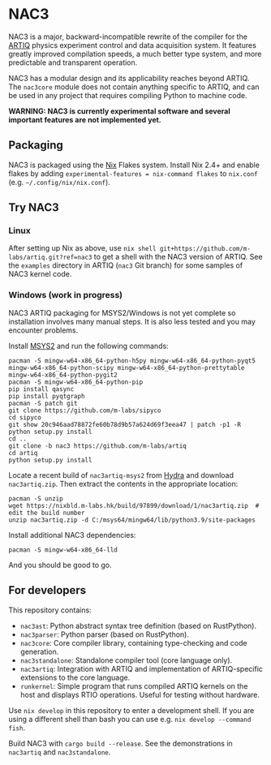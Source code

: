 # NAC3

NAC3 is a major, backward-incompatible rewrite of the compiler for the [ARTIQ](https://m-labs.hk/artiq) physics experiment control and data acquisition system. It features greatly improved compilation speeds, a much better type system, and more predictable and transparent operation.

NAC3 has a modular design and its applicability reaches beyond ARTIQ. The ``nac3core`` module does not contain anything specific to ARTIQ, and can be used in any project that requires compiling Python to machine code.

**WARNING: NAC3 is currently experimental software and several important features are not implemented yet.**

## Packaging

NAC3 is packaged using the [Nix](https://nixos.org) Flakes system. Install Nix 2.4+ and enable flakes by adding ``experimental-features = nix-command flakes`` to ``nix.conf`` (e.g. ``~/.config/nix/nix.conf``).

## Try NAC3

### Linux

After setting up Nix as above, use ``nix shell git+https://github.com/m-labs/artiq.git?ref=nac3`` to get a shell with the NAC3 version of ARTIQ. See the ``examples`` directory in ARTIQ (``nac3`` Git branch) for some samples of NAC3 kernel code.

### Windows (work in progress)

NAC3 ARTIQ packaging for MSYS2/Windows is not yet complete so installation involves many manual steps. It is also less tested and you may encounter problems.

Install [MSYS2](https://www.msys2.org/) and run the following commands:
```
pacman -S mingw-w64-x86_64-python-h5py mingw-w64-x86_64-python-pyqt5 mingw-w64-x86_64-python-scipy mingw-w64-x86_64-python-prettytable mingw-w64-x86_64-python-pygit2
pacman -S mingw-w64-x86_64-python-pip
pip install qasync
pip install pyqtgraph
pacman -S patch git
git clone https://github.com/m-labs/sipyco
cd sipyco
git show 20c946aad78872fe60b78d9b57a624d69f3eea47 | patch -p1 -R
python setup.py install
cd ..
git clone -b nac3 https://github.com/m-labs/artiq
cd artiq
python setup.py install
```

Locate a recent build of ``nac3artiq-msys2`` from [Hydra](https://nixbld.m-labs.hk) and download ``nac3artiq.zip``. Then extract the contents in the appropriate location:
```
pacman -S unzip
wget https://nixbld.m-labs.hk/build/97899/download/1/nac3artiq.zip  # edit the build number
unzip nac3artiq.zip -d C:/msys64/mingw64/lib/python3.9/site-packages
```

Install additional NAC3 dependencies:
```
pacman -S mingw-w64-x86_64-lld
```

And you should be good to go.

## For developers

This repository contains:
- ``nac3ast``: Python abstract syntax tree definition (based on RustPython).
- ``nac3parser``: Python parser (based on RustPython).
- ``nac3core``: Core compiler library, containing type-checking and code generation.
- ``nac3standalone``: Standalone compiler tool (core language only).
- ``nac3artiq``: Integration with ARTIQ and implementation of ARTIQ-specific extensions to the core language.
- ``runkernel``: Simple program that runs compiled ARTIQ kernels on the host and displays RTIO operations. Useful for testing without hardware.

Use ``nix develop`` in this repository to enter a development shell.
If you are using a different shell than bash you can use e.g. ``nix develop --command fish``.

Build NAC3 with ``cargo build --release``. See the demonstrations in ``nac3artiq`` and ``nac3standalone``.
